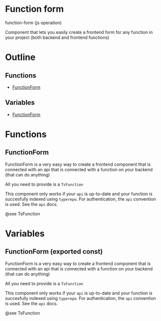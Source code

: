 # Function form

function-form (js operation)

Component that lets you easily create a frontend form for any function in your project (both backend and frontend functions)




# Outline

## Functions

- [FunctionForm](#FunctionForm)

## Variables

- [FunctionForm](#functionform)



# Functions

## FunctionForm

FunctionForm is a very easy way to create a frontend component that is connected with an api that is connected with a function on your backend (that can do anything)

All you need to provide is a `TsFunction`

This component only works if your `api` is up-to-date and your function is succesfully indexed using `typerepo`. For authentication, the `api` convention is used. See the `api` docs.

@see TsFunction



# Variables

## FunctionForm (exported const)

FunctionForm is a very easy way to create a frontend component that is connected with an api that is connected with a function on your backend (that can do anything)

All you need to provide is a `TsFunction`

This component only works if your `api` is up-to-date and your function is succesfully indexed using `typerepo`. For authentication, the `api` convention is used. See the `api` docs.

@see TsFunction

